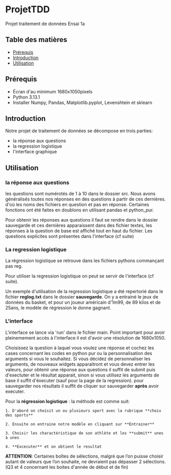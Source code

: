 # ProjetTDD

Projet traitement de données Ensai 1a

## Table des matières

- [Prérequis](#prérequis)
- [Introduction](#introduction)
- [Utilisation](#utilisation)

## Prérequis

- Écran d'au minimum 1680x1050pixels
- Python 3.13.1
- Installer Numpy, Pandas, Matplotlib.pyplot, Levenshtein et sklearn

## Introduction

Notre projet de traitement de données se décompose en trois parties:

- la réponse aux questions
- la regression logistique
- l'interface graphique

## Utilisation

### la réponse aux questions

les questions sont numérotés de 1 à 10 dans le dossier src. Nous avons généralisés
toutes nos réponses en des questions à partir de ces dernières. d'où les noms des
fichiers en question et pas en réponse.
Certaines fonctions ont été faites en doublons en utilisant pandas et python_pur.

Pour obtenir les réponses aux questions il faut se rendre dans le dossier sauvegarde
et ces dernières apparaissent dans des fichier textes, les réponses à la question
de base est affiché tout en haut du fichier.
Les questions explicites sont présentes dans l'interface (cf suite)

### La regression logistique

La régression logistique se retrouve dans les fichiers pythons commançant pas reg.

Pour utiliser la regression logistique on peut se servir de l'interface (cf suite).

Un exemple d'utilisation de la regression logistique a été repertorié dans le fichier
**reglog.txt** dans le dossier **sauvegarde**.
On y a entrainé le jeux de données du basket, et pour un joueur américain d'1m99, de 89
kilos et de 25ans, le modèle de régression le donne gagnant.

### L'interface

L'interface se lance via 'run' dans le fichier main.
Point important pour avoir pleinemement accès à l'interface il est d'avoir une
résolution de 1680x1050.

Choisissez la question à laquel vous voulez une réponse et cochez les cases concernant
les codes en python pur ou la personnalisation des arguments si vous le souhaitez.
Si vous décidez de personnaliser les arguments, de nouveaux widgets apparaitront et
vous devez entrer les valeurs, pour obtenir une réponse aux questions il suffit de
submit puis d'exectuter et le résultat apparait, sinon si vous utilisez les arguments
de base il suffit d'éxecuter (sauf pour la page de la regression).
pour sauvegarder nos résultats il suffit de cliquer sur sauvegarder  **après**
avoir executer.

Pour la **régression logistique** : la méthode est comme suit:

    1. D'abord on choisit un ou plusieurs sport avec la rubrique **choix des sports**

    2. Ensuite on entraine notre modèle en cliquant sur **Entrainer**

    3. Choisir les charactéristique de son athlète et les **submit** unes à unes

    4. **Excecuter** et on obtient le resultat

**ATTENTION**: Certaines boîtes de sélections, malgré que l’on puisse choisir autant
de valeurs que l’on souhaite, ne devraient pas dépasser 2 sélections. (Q3 et
4 concernant les boites d'année de début et de fin)
